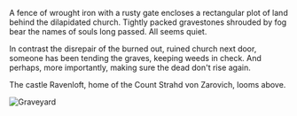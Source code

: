 A fence of wrought iron with a rusty gate encloses a rectangular plot of land behind the dilapidated church. Tightly packed gravestones shrouded by fog bear the names of souls long passed. All seems quiet.

In contrast the disrepair of the burned out, ruined church next door, someone has been tending the graves, keeping weeds in check. And perhaps, more importantly, making sure the dead don't rise again.

The castle Ravenloft, home of the Count Strahd von Zarovich, looms above.

![Graveyard](https://cdn.discordapp.com/attachments/911710764706983997/978323550559670272/unknown.png?ex=661411ce&is=66019cce&hm=c679d10d8c76a111effdd51258ca3abb3d4642fde8bdca836e6f5dc5c483f35c&)